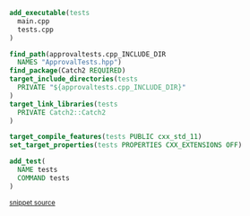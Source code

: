 

```cmake
add_executable(tests
  main.cpp
  tests.cpp
)

find_path(approvaltests.cpp_INCLUDE_DIR
  NAMES "ApprovalTests.hpp")
find_package(Catch2 REQUIRED)
target_include_directories(tests
  PRIVATE "${approvaltests.cpp_INCLUDE_DIR}"
)
target_link_libraries(tests
  PRIVATE Catch2::Catch2
)

target_compile_features(tests PUBLIC cxx_std_11)
set_target_properties(tests PROPERTIES CXX_EXTENSIONS OFF)

add_test(
  NAME tests
  COMMAND tests
)
```
<sup><a href='https://github.com/claremacrae/ApprovalTests.cpp.CMakeSamples/blob/main/./vcpkg_cmake/tests/CMakeLists.txt' title='File snippet was copied from'>snippet source</a></sup>

